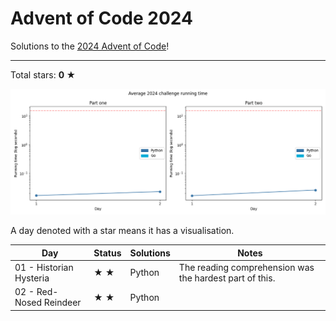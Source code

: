 # Advent of Code 2024

Solutions to the [2024 Advent of Code](https://adventofcode.com/2024)!

---

Total stars: **0 ★**

![Benchmark graph](./benchmark-graph.png)

<!-- ★ ☆ ✗ -->

A day denoted with a star means it has a visualisation.

| Day                                 | Status | Solutions            | Notes |
|-------------------------------------|--------|----------------------|-------|
| 01 - Historian Hysteria             | ★ ★   | Python               | The reading comprehension was the hardest part of this. |
| 02 - Red-Nosed Reindeer             | ★ ★   | Python               ||
